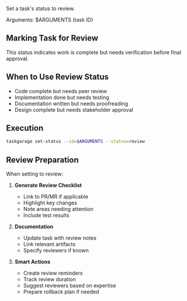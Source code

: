 Set a task's status to review.

Arguments: $ARGUMENTS (task ID)

## Marking Task for Review

This status indicates work is complete but needs verification before final approval.

## When to Use Review Status

- Code complete but needs peer review
- Implementation done but needs testing
- Documentation written but needs proofreading
- Design complete but needs stakeholder approval

## Execution

```bash
taskgarage set-status --id=$ARGUMENTS --status=review
```

## Review Preparation

When setting to review:
1. **Generate Review Checklist**
   - Link to PR/MR if applicable
   - Highlight key changes
   - Note areas needing attention
   - Include test results

2. **Documentation**
   - Update task with review notes
   - Link relevant artifacts
   - Specify reviewers if known

3. **Smart Actions**
   - Create review reminders
   - Track review duration
   - Suggest reviewers based on expertise
   - Prepare rollback plan if needed